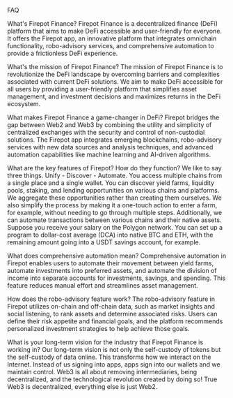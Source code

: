 FAQ

What's Firepot Finance?
Firepot Finance is a decentralized finance (DeFi) platform that aims to make DeFi accessible and user-friendly for everyone. It offers the Firepot app, an innovative platform that integrates omnichain functionality, robo-advisory services, and comprehensive automation to provide a frictionless DeFi experience.

What's the mission of Firepot Finance?
The mission of Firepot Finance is to revolutionize the DeFi landscape by overcoming barriers and complexities associated with current DeFi solutions. We aim to make DeFi accessible for all users by providing a user-friendly platform that simplifies asset management, and investment decisions and maximizes returns in the DeFi ecosystem.

What makes Firepot Finance a game-changer in DeFi?
Firepot bridges the gap between Web2 and Web3 by combining the utility and simplicity of centralized exchanges with the security and control of non-custodial solutions. The Firepot app integrates emerging blockchains, robo-advisory services with new data sources and analysis techniques, and advanced automation capabilities like machine learning and AI-driven algorithms.

What are the key features of Firepot? How do they function?
We like to say three things. Unify - Discover - Automate. You access multiple chains from a single place and a single wallet.
You can discover yield farms, liquidity pools, staking, and lending opportunities on various chains and platforms. We aggregate these opportunities rather than creating them ourselves. We also simplify the process by making it a one-touch action to enter a farm, for example, without needing to go through multiple steps. Additionally, we can automate transactions between various chains and their native assets. Suppose you receive your salary on the Polygon network. You can set up a program to dollar-cost average (DCA) into native BTC and ETH, with the remaining amount going into a USDT savings account, for example.

What does comprehensive automation mean?
Comprehensive automation in Firepot enables users to automate their movement between yield farms, automate investments into preferred assets, and automate the division of income into separate accounts for investments, savings, and spending. This feature reduces manual effort and streamlines asset management.

How does the robo-advisory feature work?
The robo-advisory feature in Firepot utilizes on-chain and off-chain data, such as market insights and social listening, to rank assets and determine associated risks. Users can define their risk appetite and financial goals, and the platform recommends personalized investment strategies to help achieve those goals.

What is your long-term vision for the industry that Firepot Finance is working in?
Our long-term vision is not only the self-custody of tokens but the self-custody of data online. This transforms how we interact on the Internet. Instead of us signing into apps, apps sign into our wallets and we maintain control.
Web3 is all about removing intermediaries, being decentralized, and the technological revolution created by doing so! True Web3 is decentralized, everything else is just Web2.
